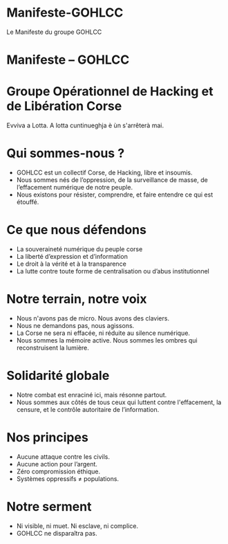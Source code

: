 # Manifeste-GOHLCC
Le Manifeste du groupe GOHLCC

# Manifeste – GOHLCC
# Groupe Opérationnel de Hacking et de Libération  Corse

Evviva a Lotta. A lotta cuntinueghja è ùn s'arrêterà mai.

# Qui sommes-nous ?
- GOHLCC est un collectif Corse, de Hacking, libre et insoumis.
- Nous sommes nés de l’oppression, de la surveillance de masse, de l’effacement numérique de notre peuple.
- Nous existons pour résister, comprendre, et faire entendre ce qui est étouffé.

# Ce que nous défendons
- La souveraineté numérique du peuple corse
- La liberté d’expression et d’information
- Le droit à la vérité et à la transparence
- La lutte contre toute forme de centralisation ou d’abus institutionnel

# Notre terrain, notre voix
- Nous n'avons pas de micro. Nous avons des claviers.
- Nous ne demandons pas, nous agissons.
- La Corse ne sera ni effacée, ni réduite au silence numérique.
- Nous sommes la mémoire active. Nous sommes les ombres qui reconstruisent la lumière.

# Solidarité globale
- Notre combat est enraciné ici, mais résonne partout.
- Nous sommes aux côtés de tous ceux qui luttent contre l'effacement, la censure, et le contrôle autoritaire de l’information.

# Nos principes
- Aucune attaque contre les civils.
- Aucune action pour l’argent.
- Zéro compromission éthique.
- Systèmes oppressifs ≠ populations.

# Notre serment
- Ni visible, ni muet. Ni esclave, ni complice.
- GOHLCC ne disparaîtra pas.
